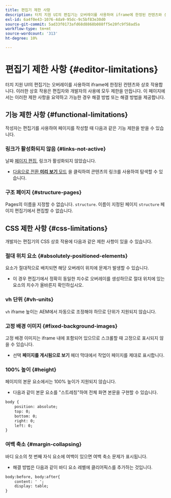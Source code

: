 ```yaml
---
title: 편집기 제한 사항
description: 터치 지원 UI의 편집기는 오버레이를 사용하여 iframe에 한정된 컨텐츠와 상호 작용합니다. 이러한 상호 작용은 편집자와 개발자의 사용에 모두 제한을 만듭니다.
exl-id: 6a4f0e43-1076-4da9-95dc-9c5bf83e30d0
source-git-commit: 5ad33f0173afd68d8868b088ff5e20fc9f58ad5a
workflow-type: tm+mt
source-wordcount: '313'
ht-degree: 10%

---
```


# 편집기 제한 사항 {#editor-limitations}

터치 지원 UI의 편집기는 오버레이를 사용하여 iframe에 한정된 컨텐츠와 상호 작용합니다. 이러한 상호 작용은 편집자와 개발자의 사용에 모두 제한을 만듭니다. 이 페이지에서는 이러한 제한 사항을 요약하고 가능한 경우 해결 방법 또는 해결 방법을 제공합니다.

## 기능 제한 사항 {#functional-limitations}

작성자는 편집기를 사용하여 페이지를 작성할 때 다음과 같은 기능 제한을 받을 수 있습니다.

### 링크가 활성화되지 않음 {#links-not-active}

날짜 [페이지 편집](/help/sites-cloud/authoring/fundamentals/editing-content.md), 링크가 활성화되지 않았습니다.

* [다음으로 전환 **미리 보기** 모드](/help/sites-cloud/authoring/fundamentals/editing-content.md#preview-mode) 을 클릭하여 콘텐츠의 링크를 사용하여 탐색할 수 있습니다.

### 구조 페이지 {#structure-pages}

Pages의 이름을 지정할 수 없습니다. `structure`. 이름이 지정된 페이지 `structure` 페이지 편집기에서 편집할 수 없습니다.

## CSS 제한 사항 {#css-limitations}

개발자는 편집기의 CSS 상호 작용에 다음과 같은 제한 사항이 있을 수 있습니다.

### 절대 위치 요소 {#absolutely-positioned-elements}

요소가 절대적으로 배치되면 해당 오버레이 위치에 문제가 발생할 수 있습니다.

* 이 경우 편집기에서 정확히 동일한 치수로 오버레이를 생성하므로 절대 위치에 있는 요소의 치수가 올바른지 확인하십시오.

### vh 단위 {#vh-units}

`vh` iframe 높이는 AEM에서 자동으로 조정해야 하므로 단위가 지원되지 않습니다.

### 고정 배경 이미지 {#fixed-background-images}

고정 배경 이미지는 iframe 내에 포함되어 있으므로 스크롤할 때 고정으로 표시되지 않을 수 있습니다.

* 선택 **페이지를 게시됨으로 보기** 헤더 막대에서 작업이 페이지를 제대로 표시합니다.

### 100% 높이 {#height}

페이지의 본문 요소에서는 100% 높이가 지원되지 않습니다.

* 다음과 같이 본문 요소를 &quot;스트레칭&quot;하여 전체 화면 본문을 구현할 수 있습니다.

```xml
body {
    position: absolute;
    top: 0;
    bottom: 0;
    right: 0;
    left: 0;
}
```

### 여백 축소 {#margin-collapsing}

바디 요소의 첫 번째 자식 요소에 여백이 있으면 여백 축소 문제가 표시됩니다.

* 해결 방법은 다음과 같이 바디 요소 레벨에 클리어픽스를 추가하는 것입니다.

```xml
body:before, body:after{
    content: ' ';
    display: table;
}
```
